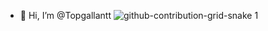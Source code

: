 - 👋 Hi, I’m @Topgallantt
![github-contribution-grid-snake 1](https://user-images.githubusercontent.com/92116999/198827243-a5051018-532c-4bb0-a52e-58665468602a.svg)
